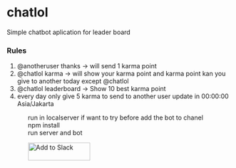<h1>chatlol</h1>

<p>Simple chatbot aplication for leader board</p>

<h3>Rules </h3>
<ol>
  <li> @anotheruser thanks -> will send 1 karma point</li>
  <li> @chatlol karma -> will show your karma point and karma point kan you give to another today except @chatlol</li>
  <li> @chatlol leaderboard -> Show 10 best karma point  </li>
  <li>every day only give 5 karma to send to another user update in  00:00:00 Asia/Jakarta </li>
   
<ol>

run in localserver if want to try before add the bot to chanel
<br/>
npm install 
<br/>
run server and bot

<a href="https://slack.com/oauth/authorize?client_id=296233179046.298731885861&scope=bot,channels:history,im:history"><img alt="Add to Slack" height="40" width="139" src="https://platform.slack-edge.com/img/add_to_slack.png" srcset="https://platform.slack-edge.com/img/add_to_slack.png 1x, https://platform.slack-edge.com/img/add_to_slack@2x.png 2x" /></a>